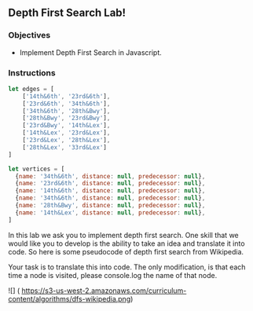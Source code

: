 ## Depth First Search Lab!

### Objectives

 * Implement Depth First Search in Javascript.

### Instructions

```javascript
let edges = [
	['14th&6th', '23rd&6th'],
	['23rd&6th', '34th&6th'],
	['34th&6th', '28th&Bwy'],
	['28th&Bwy', '23rd&Bwy'],
	['23rd&Bwy', '14th&Lex'],
	['14th&Lex', '23rd&Lex'],
	['23rd&Lex', '28th&Lex'],
	['28th&Lex', '33rd&Lex']
]

let vertices = [
  {name: '34th&6th', distance: null, predecessor: null},
  {name: '23rd&6th', distance: null, predecessor: null},
  {name: '14th&6th', distance: null, predecessor: null},
  {name: '34th&6th', distance: null, predecessor: null},
  {name: '28th&Bwy', distance: null, predecessor: null},
  {name: '14th&Lex', distance: null, predecessor: null},
]
```

In this lab we ask you to implement depth first search.  One skill that we would like you to develop is the ability to take an idea and translate it into code.  So here is some pseudocode of depth first search from Wikipedia.  

Your task is to translate this into code.  The only modification, is that each time a node is visited, please console.log the name of that node.

![] (	https://s3-us-west-2.amazonaws.com/curriculum-content/algorithms/dfs-wikipedia.png)
